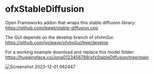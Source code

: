 # ofxStableDiffusion
Open Frameworks addon that wraps this stable diffusion library: https://github.com/leejet/stable-diffusion.cpp

The GUI depends on the develop branch of ofxImGui: https://github.com/jvcleave/ofxImGui/tree/develop

For a working example download and replace this model folder: https://huggingface.co/Jona0123456789/ofxStableDiffusion/tree/main

![Screenshot 2023-12-01 062447](https://github.com/Jonathhhan/ofxStableDiffusion/assets/41275844/4622905e-1fcb-4693-b2d0-48a464d2a95c)
